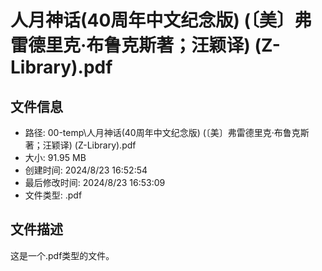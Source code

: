 ﻿# 人月神话(40周年中文纪念版) (〔美〕弗雷德里克·布鲁克斯著；汪颖译) (Z-Library).pdf

## 文件信息
- 路径: 00-temp\人月神话(40周年中文纪念版) (〔美〕弗雷德里克·布鲁克斯著；汪颖译) (Z-Library).pdf
- 大小: 91.95 MB
- 创建时间: 2024/8/23 16:52:54
- 最后修改时间: 2024/8/23 16:53:09
- 文件类型: .pdf

## 文件描述
这是一个.pdf类型的文件。

